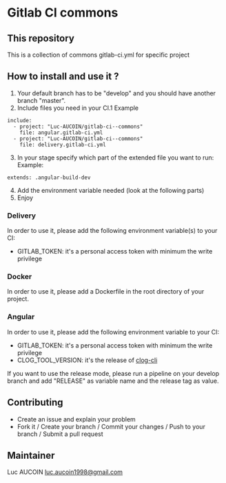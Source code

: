 # Gitlab CI commons

## This repository

This is a collection of commons gitlab-ci.yml for specific project

## How to install and use it ?

1. Your default branch has to be "develop" and you should have another branch "master".
2. Include files you need in your CI.1
Example
```
include:
  - project: "Luc-AUCOIN/gitlab-ci--commons"
    file: angular.gitlab-ci.yml
  - project: "Luc-AUCOIN/gitlab-ci--commons"
    file: delivery.gitlab-ci.yml
```
3. In your stage specify which part of the extended file you want to run:
Example:
```
extends: .angular-build-dev
```
4. Add the environment variable needed (look at the following parts)
5. Enjoy

### Delivery

In order to use it, please add the following environment variable(s) to your CI:
 - GITLAB_TOKEN: it's a personal access token with minimum the write privilege

### Docker

In order to use it, please add a Dockerfile in the root directory of your project.

### Angular

In order to use it, please add the following environment variable to your CI:
 - GITLAB_TOKEN: it's a personal access token with minimum the write privilege
 - CLOG_TOOL_VERSION: it's the release of [clog-cli](https://github.com/clog-tool/clog-cli)

If you want to use the release mode, please run a pipeline on your develop branch and add "RELEASE" as variable name and the release tag as value.

## Contributing

 - Create an issue and explain your problem
 - Fork it / Create your branch / Commit your changes / Push to your branch / Submit a pull request

## Maintainer

Luc AUCOIN <luc.aucoin1998@gmail.com>
